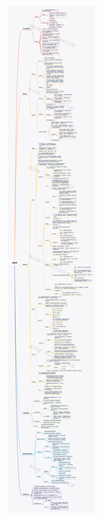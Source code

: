 <!--
 * @Description: 线性表
 * @Version: Beta1.0
 * @Author: 【B站&公众号】Rong姐姐好可爱
 * @Date: 2022-04-24 08:10:42
 * @LastEditors: 【B站&公众号】Rong姐姐好可爱
 * @LastEditTime: 2022-04-24 09:03:44
-->


![](线性表_水印.png)